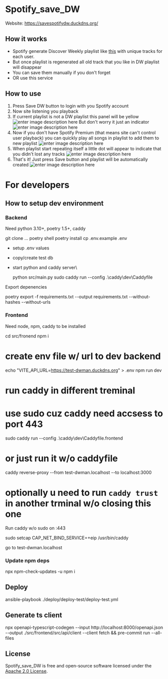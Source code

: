 # Spotify_save_DW

Website: https://savespotifydw.duckdns.org/

## How it works

- Spotify generate Discover Weekly playlist like [this](https://open.spotify.com/playlist/37i9dQZEVXcWlsrx2rT0bU?si=2f332d0c91bb4362) with unique tracks for each user.
- But once playlist is regenerated all old track that you like in DW playlist will disappear
- You can save them manually if you don't forget
- OR use this service

## How to use

1. Press Save DW button to login with you Spotify account
2. Now site listening you playback
3. If current playlist is not a DW playlist this panel will be yellow
   ![enter image description here](https://user-images.githubusercontent.com/54314123/178078452-f82753d4-a958-430f-93cf-7eb075ae661e.png)
   But don't worry it just an indicator ![enter image description here](https://user-images.githubusercontent.com/54314123/178078679-22ff5738-bbda-4adc-9eaf-587bd9b978d7.png)
4. Now if you don't have Spotify Premium (that means site can't control user playback) you can quickly play all songs in playlist to add them to new playlist ![enter image description here](https://user-images.githubusercontent.com/54314123/178078970-9bd523e4-bfed-4b35-a50a-e041c0c675b1.png)
5. When playlist start repeating itself a little dot will appear to indicate that you didn't lost any tracks
   ![enter image description here](https://user-images.githubusercontent.com/54314123/178079135-72a64c12-d283-462c-b8e1-a1b3d778af8c.png)
6. That's it! Just press Save button and playlist will be automatically created
   ![enter image description here](https://user-images.githubusercontent.com/54314123/178079251-484d8a93-b0d6-4c8d-94f7-c1da0f2f57a6.png)


# For developers

## How to setup dev environment

### Backend

Need python 3.10+, poetry 1.5+, caddy

   git clone ...
   poetry shell
   poetry install
   cp .env.example .env

- setup .env values
- copy/create test db
- start python and caddy server\

   python src/main.py
   sudo caddy run --config .\caddy\dev\Caddyfile

Export depenencies

   poetry export -f requirements.txt --output requirements.txt --without-hashes --without-urls

### Frontend

Need node, npm, caddy to be installed

   cd src/fronend
   npm i
   # create env file w/ url to dev backend
   echo "VITE_API_URL=https://test-dwman.duckdns.org" > .env
   npm run dev
   # run caddy in different treminal
   # use sudo cuz caddy need accsess to port 443
   sudo caddy run --config .\caddy\dev\Caddyfile.frontend
   # or just run it w/o caddyfile
   caddy reverse-proxy --from test-dwman.localhost --to localhost:3000
   # optionally u need to run `caddy trust` in another trminal w/o closing this one

Run caddy w/o sudo on :443

   sudo setcap CAP_NET_BIND_SERVICE=+eip /usr/bin/caddy

go to test-dwman.localhost

### Update npm deps

   npx npm-check-updates -u
   npm i

## Deploy

   ansible-playbook ./deploy/deploy-test/deploy-test.yml

## Generate ts client

   npx openapi-typescript-codegen --input http://localhost:8000/openapi.json --output ./src/frontend/src/api/client --client fetch && pre-commit run --all-files

## License

Spotify_save_DW is free and open-source software licensed under the [Apache 2.0 License](https://github.com/create-go-app/cli/blob/master/LICENSE).
